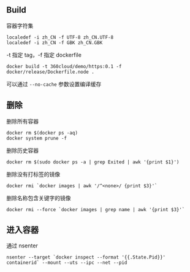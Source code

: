 ## Build

容器字符集

```
localedef -i zh_CN -f UTF-8 zh_CN.UTF-8
localedef -i zh_CN -f GBK zh_CN.GBK
```

-t 指定 tag，-f 指定 dockerfile

```
docker build -t 360cloud/demo/https:0.1 -f docker/release/Dockerfile.node .
```

可以通过 `--no-cache` 参数设置编译缓存

## 删除

删除所有容器

```
docker rm $(docker ps -aq)
docker system prune -f
```

删除历史容器

```
docker rm $(sudo docker ps -a | grep Exited | awk '{print $1}')
```

删除没有打标签的镜像

```
docker rmi `docker images | awk '/^<none>/ {print $3}'`
```

删除名称包含关键字的镜像
```
docker rmi --force `docker images | grep name | awk '{print $3}'`
```

## 进入容器

通过 nsenter

```
nsenter --target `docker inspect --format '{{.State.Pid}}' containerid` --mount --uts --ipc --net --pid
```


